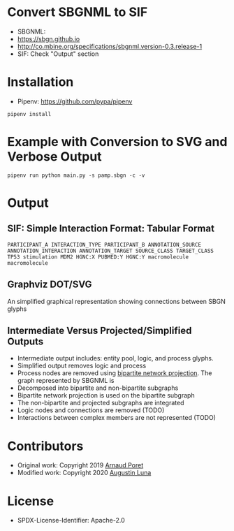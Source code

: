 # Convert SBGNML to SIF 

* SBGNML: 
 * https://sbgn.github.io
 * http://co.mbine.org/specifications/sbgnml.version-0.3.release-1
* SIF: Check "Output" section

# Installation 

* Pipenv: https://github.com/pypa/pipenv

```
pipenv install 
```

# Example with Conversion to SVG and Verbose Output

```
pipenv run python main.py -s pamp.sbgn -c -v
```

# Output

## SIF: Simple Interaction Format: Tabular Format 

```
PARTICIPANT_A INTERACTION_TYPE PARTICIPANT_B ANNOTATION_SOURCE ANNOTATION_INTERACTION ANNOTATION_TARGET SOURCE_CLASS TARGET_CLASS
TP53 stimulation MDM2 HGNC:X PUBMED:Y HGNC:Y macromolecule macromolecule
```

## Graphviz DOT/SVG

An simplified graphical representation showing connections between SBGN glyphs 

## Intermediate Versus Projected/Simplified Outputs 

* Intermediate output includes: entity pool, logic, and process glyphs. 
* Simplified output removes logic and process 
 * Process nodes are removed using [bipartite network projection](https://en.wikipedia.org/wiki/Bipartite_network_projection). The graph represented by SBGNML is 
  * Decomposed into bipartite and non-bipartite subgraphs
  * Bipartite network projection is used on the bipartite subgraph 
  * The non-bipartite and projected subgraphs are integrated
 * Logic nodes and connections are removed (TODO)
 * Interactions between complex members are not represented (TODO)

# Contributors 

* Original work: Copyright 2019 [Arnaud Poret](https://github.com/arnaudporet)
* Modified work: Copyright 2020 [Augustin Luna](https://github.com/cannin)

# License 

* SPDX-License-Identifier: Apache-2.0


